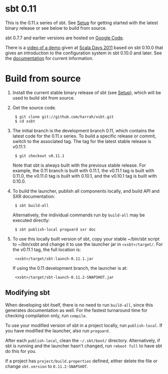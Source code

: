 [Google Code]: http://code.google.com/p/simple-build-tool
[Northeast Scala Symposium]: http://www.nescala.org/2011/
[Scala Days 2011]: http://days2011.scala-lang.org/node/138/285
[documentation]: https://github.com/harrah/xsbt/wiki
[Setup]: https://github.com/harrah/xsbt/wiki/Getting-Started-Setup
[video of a demo]: http://vimeo.com/20263617

# sbt 0.11

This is the 0.11.x series of sbt.  See [Setup] for getting started with the latest binary release or see below to build from source.

sbt 0.7.7 and earlier versions are hosted on [Google Code].

There is a [video of a demo] given at [Scala Days 2011] based on sbt 0.10.0 that gives an introduction to the configuration system in sbt 0.10.0 and later.  See the [documentation] for current information.

# Build from source

1. Install the current stable binary release of sbt (see [Setup]), which will be used to build sbt from source.
2. Get the source code.

		$ git clone git://github.com/harrah/xsbt.git
		$ cd xsbt

3. The initial branch is the development branch 0.11, which contains the latest code for the 0.11.x series.  To build a specific release or commit, switch to the associated tag.  The tag for the latest stable release is v0.11.1:

		$ git checkout v0.11.1

	Note that sbt is always built with the previous stable release.  For example, the 0.11 branch is built with 0.11.1, the v0.11.1 tag is built with 0.11.0, the v0.11.0 tag is built with 0.10.1, and the v0.10.1 tag is built with 0.10.0.

4. To build the launcher, publish all components locally, and build API and SXR documentation:

		$ sbt build-all

	Alternatively, the individual commands run by `build-all` may be executed directly:

		$ sbt publish-local proguard sxr doc

5. To use this locally built version of sbt, copy your stable ~/bin/sbt script to ~/bin/xsbt and change it to use the launcher jar in `<xsbt>/target/`.  For the v0.11.1 tag, the full location is:

		<xsbt>/target/sbt-launch-0.11.1.jar

	If using the 0.11 development branch, the launcher is at:

		<xsbt>/target/sbt-launch-0.11.2-SNAPSHOT.jar

## Modifying sbt

When developing sbt itself, there is no need to run `build-all`, since this generates documentation as well.  For the fastest turnaround time for checking compilation only, run `compile`.

To use your modified version of sbt in a project locally, run `publish-local`.  If you have modified the launcher, also run `proguard`.

After each `publish-local`, clean the `~/.sbt/boot/` directory.  Alternatively, if sbt is running and the launcher hasn't changed, run `reboot full` to have sbt do this for you.

If a project has `project/build.properties` defined, either delete the file or change `sbt.version` to `0.11.2-SNAPSHOT`.
